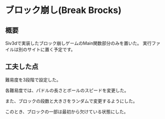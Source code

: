 # ブロック崩し(Break Brocks)
## 概要
Siv3dで実装したブロック崩しゲームのMain関数部分のみを置いた。
実行ファイルは別のサイトに置く予定です。

## 工夫した点
難易度を3段階で設定した。

各難易度では、パドルの長さとボールのスピードを変更した。

また、ブロックの段数と大きさをランダムで変更するようにした。

このとき、ブロックの一部は最初から欠けている状態にした。
